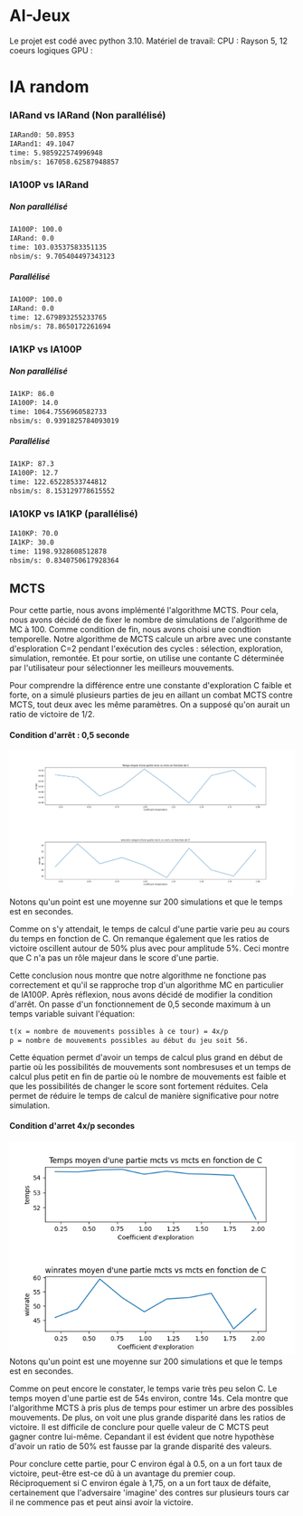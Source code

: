 # AI-Jeux
Le projet est codé avec python 3.10.
Matériel de travail: 
    CPU : Rayson 5, 12 coeurs logiques
    GPU : 

# IA random

### IARand vs IARand (Non parallélisé)
    IARand0: 50.8953 
    IARand1: 49.1047
    time: 5.985922574996948
    nbsim/s: 167058.62587948857

### IA100P vs IARand
##### Non parallélisé
    IA100P: 100.0 
    IARand: 0.0
    time: 103.03537583351135
    nbsim/s: 9.705404497343123

##### Parallélisé
    IA100P: 100.0 
    IARand: 0.0
    time: 12.679893255233765
    nbsim/s: 78.8650172261694

### IA1KP vs IA100P
##### Non parallélisé
    IA1KP: 86.0 
    IA100P: 14.0
    time: 1064.7556960582733
    nbsim/s: 0.9391825784093019

##### Parallélisé
    IA1KP: 87.3 
    IA100P: 12.7
    time: 122.65228533744812
    nbsim/s: 8.153129778615552

### IA10KP vs IA1KP (parallélisé)
    IA10KP: 70.0 
    IA1KP: 30.0
    time: 1198.9328608512878
    nbsim/s: 0.8340750617928364

## MCTS

Pour cette partie, nous avons implémenté l'algorithme MCTS. Pour cela, nous avons décidé de de fixer le nombre de simulations de l'algorithme de MC à 100. Comme condition de fin, nous avons choisi une condtion temporelle.
Notre algorithme de MCTS calcule un arbre avec une constante d'esploration C=2 pendant l'exécution des cycles : sélection, exploration, simulation, remontée. Et pour sortie, on utilise une contante C déterminée par l'utilisateur pour sélectionner les meilleurs mouvements.

Pour comprendre la différence entre une constante d'exploration C faible et forte, on a simulé plusieurs parties de jeu en aillant un combat MCTS contre MCTS, tout deux avec les même paramètres. On a supposé qu'on aurait un ratio de victoire de 1/2.
#### Condition d'arrêt :  0,5 seconde

![plot](./Figure_1.png)
Notons qu'un point est une moyenne sur 200 simulations et que le temps est en secondes. 

Comme on s'y attendait, le temps de calcul d'une partie varie peu au cours du temps en fonction de C. On remanque également que les ratios de victoire oscillent autour de 50% plus avec pour amplitude 5%. Ceci montre que C n'a pas un rôle majeur dans le score d'une partie. 

Cette conclusion nous montre que notre algorithme ne fonctione pas correctement et qu'il se rapproche trop d'un algorithme MC en particulier de IA100P. Après réflexion, nous avons décidé de modifier la condition d'arrêt.
On passe d'un fonctionnement de 0,5 seconde maximum à un temps variable suivant l'équation:
    
    t(x = nombre de mouvements possibles à ce tour) = 4x/p  
    p = nombre de mouvements possibles au début du jeu soit 56.

Cette équation permet d'avoir un temps de calcul plus grand en début de partie où les possibilités de mouvements sont nombresuses et un temps de calcul plus petit en fin de partie où le nombre de mouvements est faible et que les possibilités de changer le score sont fortement réduites. Cela permet de réduire le temps de calcul de manière significative pour notre simulation.

#### Condition d'arret 4x/p secondes
![plot](./Figure_2.png)
Notons qu'un point est une moyenne sur 200 simulations et que le temps est en secondes.  

Comme on peut encore le constater, le temps varie très peu selon C. Le temps moyen d'une partie est de 54s environ, contre 14s. Cela montre que l'algorithme MCTS à pris plus de temps pour estimer un arbre des possibles mouvements.
De plus, on voit une plus grande disparité dans les ratios de victoire. Il est difficile de conclure pour quelle valeur de C MCTS peut gagner contre lui-même. Cepandant il est évident que notre hypothèse d'avoir un ratio de 50% est fausse par la grande disparité des valeurs.

Pour conclure cette partie, pour C environ égal à 0.5, on a un fort taux de victoire, peut-être est-ce dû à un avantage du premier coup. Réciproquement si C environ égale à 1,75, on a un fort taux de défaite, certainement que l'adversaire 'imagine' des contres sur plusieurs tours car il ne commence pas et peut ainsi avoir la victoire. 
